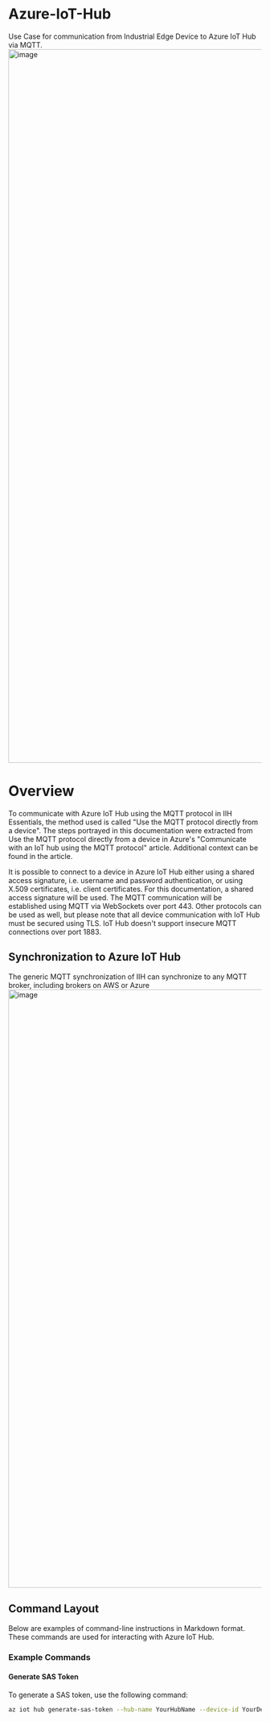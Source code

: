 # Azure-IoT-Hub
Use Case for communication from Industrial Edge Device to Azure IoT Hub via MQTT.
<img width="2805" height="1417" alt="image" src="https://github.com/user-attachments/assets/1157268b-dcd2-4f85-8032-b908eeabb21d" />
# Overview
To communicate with Azure IoT Hub using the MQTT protocol in IIH Essentials, the method used is called "Use the MQTT protocol directly from a device". The steps portrayed in this documentation were extracted from Use the MQTT protocol directly from a device in Azure's "Communicate with an IoT hub using the MQTT protocol" article. Additional context can be found in the article.

It is possible to connect to a device in Azure IoT Hub either using a shared access signature, i.e. username and password authentication, or using X.509 certificates, i.e. client certificates. For this documentation, a shared access signature will be used. The MQTT communication will be established using MQTT via WebSockets over port 443. Other protocols can be used as well, but please note that all device communication with IoT Hub must be secured using TLS. IoT Hub doesn't support insecure MQTT connections over port 1883.

## Synchronization to Azure IoT Hub
The generic MQTT synchronization of IIH can synchronize to any MQTT broker, including brokers on AWS or Azure
<img width="2278" height="1188" alt="image" src="https://github.com/user-attachments/assets/fd2facda-2491-4567-a1c1-bd6a5a9b43ee" />




## Command Layout

Below are examples of command-line instructions in Markdown format. These commands are used for interacting with Azure IoT Hub.

### Example Commands

#### Generate SAS Token

To generate a SAS token, use the following command:

```bash
az iot hub generate-sas-token --hub-name YourHubName --device-id YourDeviceId --duration 172000
